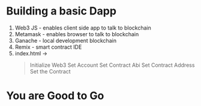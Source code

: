 # Building a  basic Dapp 
1. Web3 JS - enables client side app to talk to blockchain
2. Metamask - enables browser to talk to blockchain
3. Ganache - local development blockchain
4. Remix - smart contract IDE
5. index.html -> 
   > Initialize Web3
   > Set Account
   > Set Contract Abi
   > Set Contract Address
   > Set the Contract
# You are Good to Go
